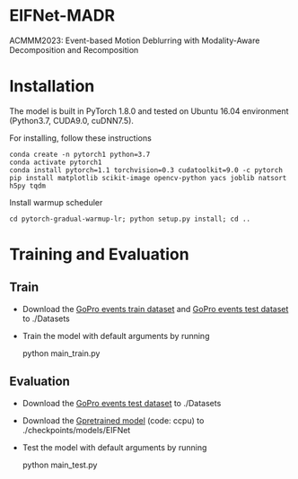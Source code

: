 # EIFNet-MADR
ACMMM2023: Event-based Motion Deblurring with Modality-Aware Decomposition and Recomposition
# Installation

The model is built in PyTorch 1.8.0 and tested on Ubuntu 16.04 environment (Python3.7, CUDA9.0, cuDNN7.5).

For installing, follow these instructions

    conda create -n pytorch1 python=3.7
    conda activate pytorch1
    conda install pytorch=1.1 torchvision=0.3 cudatoolkit=9.0 -c pytorch
    pip install matplotlib scikit-image opencv-python yacs joblib natsort h5py tqdm

Install warmup scheduler

    cd pytorch-gradual-warmup-lr; python setup.py install; cd ..

# Training and Evaluation
## Train
- Download the [GoPro events train dataset](https://example.com) and [GoPro events test dataset](https://example.com) to ./Datasets
- Train the model with default arguments by running

  python main_train.py

## Evaluation
- Download the [GoPro events test dataset](https://example.com) to ./Datasets
- Download the  [Gpretrained model](https://pan.baidu.com/s/1lzwUPgnANRrV5mbrLy7ypQ) (code: ccpu) to ./checkpoints/models/EIFNet
- Test the model with default arguments by running

  python main_test.py
